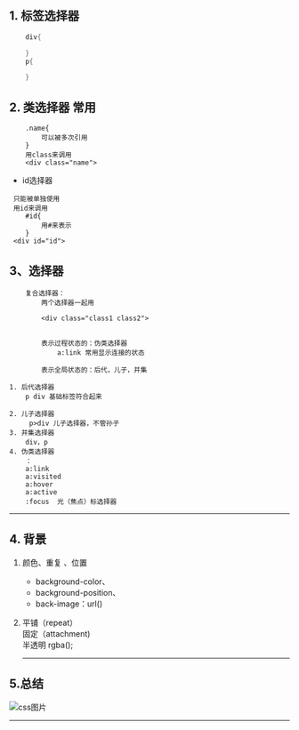 
## 1. 标签选择器
```c++
    div{

    }
    p{

    }
```
## 2. 类选择器 常用
```
    .name{
        可以被多次引用
    }
    用class来调用
    <div class="name">

```

- id选择器
```
 只能被单独使用
 用id来调用
    #id{
        用#来表示
    }
 <div id="id">

```


## 3、选择器
```
	复合选择器：
        两个选择器一起用

        <div class="class1 class2">


		表示过程状态的：伪类选择器 
            a:link 常用显示连接的状态

		表示全局状态的：后代，儿子，并集

1. 后代选择器 
	p div 基础标签符合起来

2. 儿子选择器
	 p>div 儿子选择器，不管孙子
3. 并集选择器
	div，p
4. 伪类选择器
	：
	a:link
	a:visited
	a:hover 
	a:active
	:focus  光（焦点）标选择器

```

---



## 4. 背景

1. 颜色、重复 、位置
    - background-color、
    - background-position、
    - back-image：url()
    
2.  平铺（repeat）  
    固定（attachment)  
    半透明 rgba();
    
    ---
    
    
## 5.总结
![css图片](D:\Markdown\image\CSS\css选择器.png)
    

***



